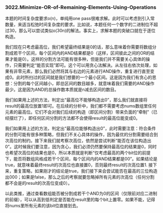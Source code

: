 ### 3022.Minimize-OR-of-Remaining-Elements-Using-Operations

本题的时间复杂度要求o(n)，单纯用one pass很难求解。此时可以考虑到引入常数量，来适当松弛时间复杂度的要求。比如说，本题任何一个数字的二进制位不超过30，那么可以尝试类似o(30n)的解法。事实上，求解本题的突破口就在于逐位构造。

我们现在只考虑最高位，我们希望最终结果是0的话，那么意味着你需要将数组分割成若干个区间，每个区间内的AND结果都是0（这样，区间彼此之间的OR的结果才能是0）。这样的分割方法可能有很多种，但是我们并不需要关心具体的操作，只需要判定“能否实现”即可。这个可以用贪心法解决。从左往右依次处理，如果有非零元素，那么我们必然将其与右边的元素进行AND操作，重复进行直至变成0。此时所扫过的区间就是我们想要的一个最小区间。这是因为我们有贪心的思想：分割的每个区间越小，即总区间的数目越多，就意味着我们需要的AND操作最少。这是因为AND的总操作数本质就是n减去区间的数目。

我们如果用上述的方法，判定出“最高位不能够构造出0”，那么我们就直接将result的最高位放置1即可。在后续的分析中，我们都不需要考虑nums数组里任何元素的最高位。它们不会对我们后续的构造（即区间分割）带来负面的“牵制”（已经摆烂了），即任何区间分割的方法都不会使得result的最高位能变成0。

我们如果用上述的方法，判定出“最高位能够构造出0”，此时需要注意：符合条件的分割可能有很多种策略，但我们不关心具体的操作，因为最优的分割需要结合到次高位的制约。接下来我们就考察次高位，依然是尝试判断“能否在该位构造出0”。这时候我们要注意，因为贪心，我们必须仍然要保持最高位的结果是0，同时也希望次高位的结果也是0，所以本质就是判断“仅考虑最高的两个bit位的前提下，能否将数组风格成若干个区间，每个区间内的AND结果都是00”。如果结论是true，就意味着最终result的次高位也直接置0，否则最终result的次高位置1. 接下来，重复策略，如果刚才的结论是true，我们接下来会尝试能否在最高的三位构造出000；如果是false，那么之后的考察就要忽略掉所有元素的次高位（任何分割都不会是的result的次高位变成0）。

以此类推，通过查看数组能否被分割成若干个AND为0的区间（仅限前对应二进制的前缀），可以从高到低判定是否能在result里的每个bit上置零。如果不能，记得将nums里所有元素的该bit位直接划去。
